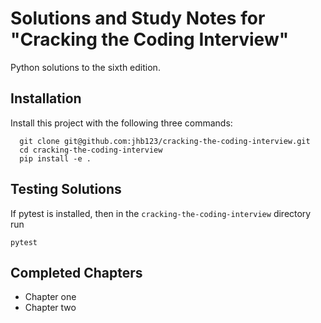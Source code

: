 
# Solutions and Study Notes for "Cracking the Coding Interview"

Python solutions to the sixth edition. 

## Installation

Install this project with the following three commands:

```
  git clone git@github.com:jhb123/cracking-the-coding-interview.git
  cd cracking-the-coding-interview
  pip install -e .
```
    
## Testing Solutions

If pytest is installed, then in the `cracking-the-coding-interview` directory run
```
pytest
```


## Completed Chapters 

- Chapter one 
- Chapter two


